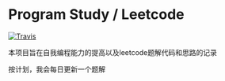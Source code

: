 # Program Study / Leetcode
[![Travis](https://img.shields.io/badge/language-C++-green.svg)]() 

本项目旨在自我编程能力的提高以及leetcode题解代码和思路的记录

按计划，我会每日更新一个题解

